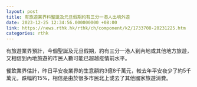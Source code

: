 ```yaml
---
layout: post
title: 有旅遊業界料聖誕及元旦假期約有三分一港人出境外遊
date: 2023-12-25 12:34:56.000000000 +08:00
link: https://news.rthk.hk/rthk/ch/component/k2/1733708-20231225.htm
categories: rthk
---
```


有旅遊業界預計，今個聖誕及元旦假期，約有三分一港人到內地或其他地方旅遊，又相信到內地旅遊的市民人數可能已超越疫情前水平。

餐飲業界估計，昨日平安夜業界的生意額約3億8千萬元，較去年平安夜少了約5千萬元，跌幅約15%，相信是由於很多市民北上或去了其他國家旅遊消費。
